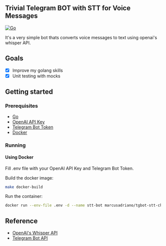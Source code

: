 ## Trivial Telegram BOT with STT for Voice Messages

[![Go](https://github.com/MarcusAdriano/tgbot-stt/actions/workflows/go.yml/badge.svg)](https://github.com/MarcusAdriano/tgbot-stt/actions/workflows/go.yml)

It's a very simple bot thats converts voice messages to text using openai's whisper API.

## Goals

- [x] Improve my golang skills
- [x] Unit testing with mocks

## Getting started

### Prerequisites

- [Go](https://golang.org/doc/install)
- [OpenAI API Key](https://platform.openai.com/account/api-keys)
- [Telegram Bot Token](https://core.telegram.org/bots#6-botfather)
- [Docker](https://docs.docker.com/get-docker/)

### Running

#### Using Docker

Fill .env file with your OpenAI API Key and Telegram Bot Token.

Build the docker image:

```bash
make docker-build
```

Run the container:

```bash
docker run --env-file .env -d --name stt-bot marcusadriano/tgbot-stt-chatgpt:latest
```


## Reference
- [OpenAI's Whisper API](https://platform.openai.com/docs/api-reference/audio)
- [Telegram Bot API](https://core.telegram.org/bots/api)
